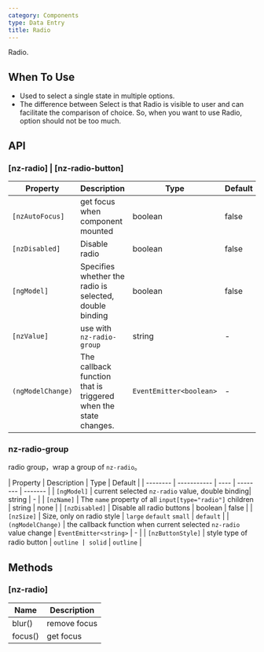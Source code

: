 ```yaml
---
category: Components
type: Data Entry
title: Radio
---
```


Radio.

## When To Use

- Used to select a single state in multiple options.
- The difference between Select is that Radio is visible to user and can facilitate the comparison of choice. So, when you want to use Radio, option should not be too much.

## API

### [nz-radio] | [nz-radio-button]

| Property | Description | Type | Default |
| -------- | ----------- | ---- | ------- |
| `[nzAutoFocus]` | get focus when component mounted | boolean | false |
| `[nzDisabled]` | Disable radio | boolean | false |
| `[ngModel]` | Specifies whether the radio is selected, double binding | boolean | false |
| `[nzValue]` | use with `nz-radio-group` | string | - |
| `(ngModelChange)` | The callback function that is triggered when the state changes. | `EventEmitter<boolean>` | - |

### nz-radio-group

radio group，wrap a group of `nz-radio`。

| Property | Description | Type | Default |
| -------- | ----------- | ---- | -------- | ------- |
| `[ngModel]` | current selected `nz-radio` value, double binding| string | - |
| `[nzName]` | The `name` property of all `input[type="radio"]` children | string  | none |
| `[nzDisabled]` | Disable all radio buttons | boolean |  false |
| `[nzSize]` | Size, only on radio style | `large` `default` `small` | `default` |
| `(ngModelChange)` | the callback function when current selected `nz-radio` value change | `EventEmitter<string>` | - |
| `[nzButtonStyle]` | style type of radio button | `outline` 丨 `solid` | `outline` |

## Methods

### [nz-radio]

| Name | Description |
| ---- | ----------- |
| blur() | remove focus |
| focus() | get focus |
